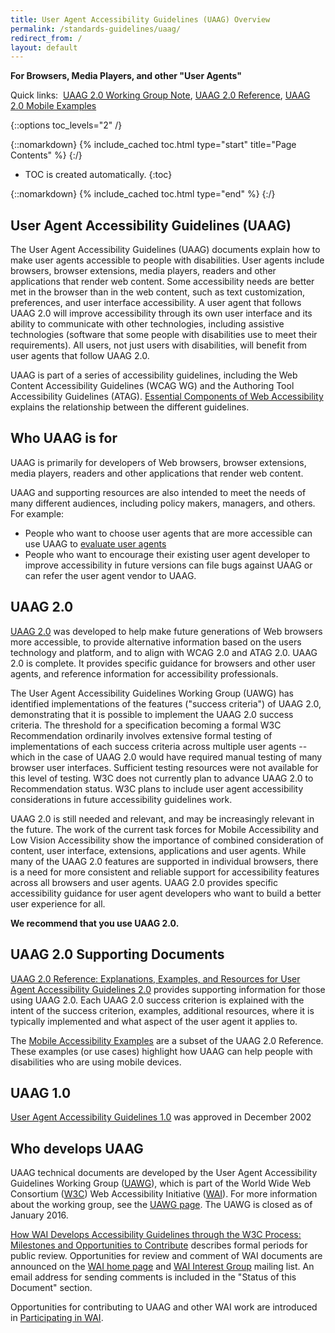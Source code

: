```yaml
---
title: User Agent Accessibility Guidelines (UAAG) Overview
permalink: /standards-guidelines/uaag/
redirect_from: /
layout: default
---
```


**For Browsers, Media Players, and other "User Agents"**

Quick links:  [UAAG 2.0 Working Group
Note](http://www.w3.org/TR/UAAG20/), [UAAG 2.0
Reference](https://www.w3.org/TR/UAAG20-Reference/), [UAAG 2.0 Mobile
Examples](https://www.w3.org/TR/2015/NOTE-UAAG20-Reference-20151215/mobile.html)

{::options toc_levels="2" /}

{::nomarkdown}
{% include_cached toc.html type="start" title="Page Contents" %}
{:/}

-   TOC is created automatically.
{:toc}

{::nomarkdown}
{% include_cached toc.html type="end" %}
{:/}

## User Agent Accessibility Guidelines (UAAG)

The User Agent Accessibility Guidelines (UAAG) documents explain how to
make user agents accessible to people with disabilities. User agents
include browsers, browser extensions, media players, readers and other
applications that render web content. Some accessibility needs are
better met in the browser than in the web content, such as text
customization, preferences, and user interface accessibility. A user
agent that follows UAAG 2.0 will improve accessibility through its own
user interface and its ability to communicate with other technologies,
including assistive technologies (software that some people with
disabilities use to meet their requirements). All users, not just users
with disabilities, will benefit from user agents that follow UAAG 2.0.

UAAG is part of a series of accessibility guidelines, including the Web
Content Accessibility Guidelines (WCAG WG) and the Authoring Tool
Accessibility Guidelines (ATAG). [Essential Components of Web
Accessibility](http://www.w3.org/WAI/intro/components) explains the
relationship between the different guidelines.

## Who UAAG is for

UAAG is primarily for developers of Web browsers, browser extensions,
media players, readers and other applications that render web content.

UAAG and supporting resources are also intended to meet the needs of
many different audiences, including policy makers, managers, and others.
For example:

-   People who want to choose user agents that are more accessible can
    use UAAG to [evaluate user
    agents](http://www.w3.org/WAI/UA/2001/10/eval)
-   People who want to encourage their existing user agent developer to
    improve accessibility in future versions can file bugs against UAAG
    or can refer the user agent vendor to UAAG.

## UAAG 2.0

[UAAG 2.0](http://www.w3.org/TR/UAAG20/) was developed to help make
future generations of Web browsers more accessible, to provide
alternative information based on the users technology and platform, and
to align with WCAG 2.0 and ATAG 2.0. UAAG 2.0 is complete. It provides
specific guidance for browsers and other user agents, and reference
information for accessibility professionals.

The User Agent Accessibility Guidelines Working Group (UAWG) has
identified implementations of the features ("success criteria") of UAAG
2.0, demonstrating that it is possible to implement the UAAG 2.0 success
criteria. The threshold for a specification becoming a formal W3C
Recommendation ordinarily involves extensive formal testing of
implementations of each success criteria across multiple user agents --
which in the case of UAAG 2.0 would have required manual testing of many
browser user interfaces. Sufficient testing resources were not available
for this level of testing. W3C does not currently plan to advance UAAG
2.0 to Recommendation status. W3C plans to include user agent
accessibility considerations in future accessibility guidelines work.

UAAG 2.0 is still needed and relevant, and may be increasingly relevant
in the future. The work of the current task forces for Mobile
Accessibility and Low Vision Accessibility show the importance of
combined consideration of content, user interface, extensions,
applications and user agents. While many of the UAAG 2.0 features are
supported in individual browsers, there is a need for more consistent
and reliable support for accessibility features across all browsers and
user agents. UAAG 2.0 provides specific accessibility guidance for user
agent developers who want to build a better user experience for all.

**We recommend that you use UAAG 2.0.**

## UAAG 2.0 Supporting Documents

[UAAG 2.0 Reference: Explanations, Examples, and Resources for User
Agent Accessibility Guidelines
2.0](http://www.w3.org/TR/UAAG20-Reference/) provides supporting
information for those using UAAG 2.0. Each UAAG 2.0 success criterion is
explained with the intent of the success criterion, examples, additional
resources, where it is typically implemented and what aspect of the user
agent it applies to.

The [Mobile Accessibility
Examples](https://www.w3.org/TR/2015/NOTE-UAAG20-Reference-20151215/mobile.html)
are a subset of the UAAG 2.0 Reference. These examples (or use cases)
highlight how UAAG can help people with disabilities who are using
mobile devices.

## UAAG 1.0

[User Agent Accessibility Guidelines 1.0](http://www.w3.org/TR/UAAG10/)
was approved in December 2002

## Who develops UAAG

UAAG technical documents are developed by the User Agent Accessibility
Guidelines Working Group ([UAWG](http://www.w3.org/WAI/UA/)), which is
part of the World Wide Web Consortium ([W3C](http://www.w3.org)) Web
Accessibility Initiative ([WAI](http://www.w3.org/WAI/)). For more
information about the working group, see the [UAWG
page](http://www.w3.org/WAI/UA/). The UAWG is closed as of January 2016.

[How WAI Develops Accessibility Guidelines through the W3C Process:
Milestones and Opportunities to
Contribute](http://www.w3.org/WAI/intro/w3c-process) describes formal
periods for public review. Opportunities for review and comment of WAI
documents are announced on the [WAI home page](http://www.w3.org/WAI/)
and [WAI Interest Group](http://www.w3.org/WAI/IG/) mailing list. An
email address for sending comments is included in the "Status of this
Document" section.

Opportunities for contributing to UAAG and other WAI work are introduced
in [Participating in WAI](http://www.w3.org/WAI/participation).